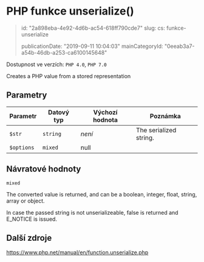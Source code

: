 PHP funkce unserialize()
========================

> id: "2a898eba-4e92-4d6b-ac54-618ff790cde7"
> slug:
> 	cs: funkce-unserialize
>
> publicationDate: "2019-09-11 10:04:03"
> mainCategoryId: "0eeab3a7-a54b-46db-a253-ca6100145648"

Dostupnost ve verzích: `PHP 4.0`, `PHP 7.0`

Creates a PHP value from a stored representation


Parametry
--------------

| Parametr | Datový typ | Výchozí hodnota | Poznámka |
|-----|-----|-----|-----|
| `$str` | `string` | *není* | The serialized string. |
| `$options` | `mixed` | null |  |


Návratové hodnoty
----------------

`mixed`

The converted value is returned, and can be a boolean,
integer, float, string,
array or object.
</p>
<p>
In case the passed string is not unserializeable, false is returned and
E_NOTICE is issued.

Další zdroje
------------

https://www.php.net/manual/en/function.unserialize.php
